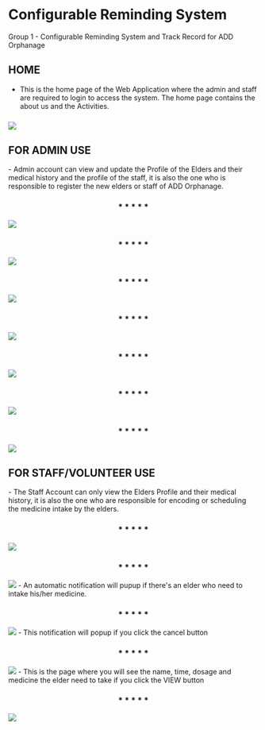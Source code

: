 # Configurable Reminding System
Group 1 - Configurable Reminding System and Track Record for ADD Orphanage

## HOME</h2>
- This is the home page of the Web Application where the admin and staff are required to login to access the system. The home page contains the about us and the Activities.
<h3></h3>
<img src="screenshots/index.jpg">

<h2>FOR ADMIN USE</h2>
- Admin account can view and update the Profile of the Elders and their medical history and the profile of the staff, it is also the one who is responsible to register the new elders or staff of ADD Orphanage.
<h3 align="center"> * * * * *</h3>
<img src="screenshots/signadmin.jpg">
<h3 align="center"> * * * * *</h3>
<img src="screenshots/listOfElders.jpg">
<h3 align="center"> * * * * *</h3>
<img src="screenshots/listOfStaff.jpg">
<h3 align="center"> * * * * *</h3>
<img src="screenshots/persProAdm.jpg">
<h3 align="center"> * * * * *</h3>
<img src="screenshots/UpdateInfo.jpg">
<h3 align="center"> * * * * *</h3>
<img src="screenshots/regNewElders.jpg">
<h3 align="center"> * * * * *</h3>
<img src="screenshots/regNewStaff.jpg">

<h2>FOR STAFF/VOLUNTEER USE</h2>
- The Staff Account can only view the Elders Profile and their medical history, it is also the one who are responsible for encoding or scheduling the medicine intake by the elders.
<h3 align="center"> * * * * *</h3>
<img src="screenshots/signstaff.jpg">
<h3 align="center"> * * * * *</h3>
<img src="screenshots/staffacc.jpg">
- An automatic notification will pupup if there's an elder who need to intake his/her medicine.
<h3 align="center"> * * * * *</h3>
<img src="screenshots/firstNotif.jpg">
- This notification will popup if you click the cancel button
<h3 align="center"> * * * * *</h3>
<img src="screenshots/secondNotif.jpg">
- This is the page where you will see the name, time, dosage and medicine the elder need to take if you click the VIEW button
<h3 align="center"> * * * * *</h3>
<img src="screenshots/IntakeMed.jpg">

